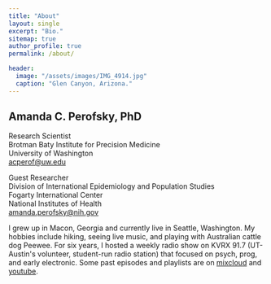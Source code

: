 ```yaml
---
title: "About"
layout: single
excerpt: "Bio."
sitemap: true
author_profile: true
permalink: /about/

header:
  image: "/assets/images/IMG_4914.jpg"
  caption: "Glen Canyon, Arizona."
---
```


## Amanda C. Perofsky, PhD
Research Scientist <br>
Brotman Baty Institute for Precision Medicine <br>
University of Washington <br>
<acperof@uw.edu>

Guest Researcher <br>
Division of International Epidemiology and Population Studies <br>
Fogarty International Center <br>
National Institutes of Health <br>
<amanda.perofsky@nih.gov>

I grew up in Macon, Georgia and currently live in Seattle, Washington. My hobbies include hiking, seeing live music, and playing with Australian cattle dog Peewee. For six years, I hosted a weekly radio show on KVRX 91.7 (UT-Austin's volunteer, student-run radio station) that focused on psych, prog, and early electronic. Some past episodes and playlists are on [mixcloud](https://www.mixcloud.com/amanda-perofsky/) and [youtube](https://www.youtube.com/channel/UCEroWMrtC54xit3wEkDLkuw).